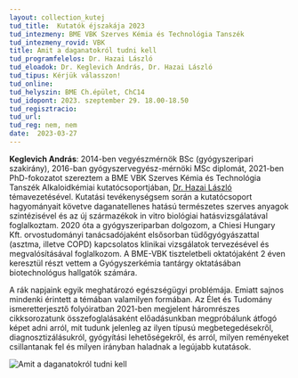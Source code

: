 ```yaml
---
layout: collection_kutej
tud_title:  Kutatók éjszakája 2023
tud_intezmeny: BME VBK Szerves Kémia és Technológia Tanszék
tud_intezmeny_rovid: VBK
title: Amit a daganatokról tudni kell 
tud_programfelelos: Dr. Hazai László 
tud_eloadok: Dr. Keglevich András, Dr. Hazai László
tud_tipus: Kérjük válasszon!
tud_online: 
tud_helyszin: BME Ch.épület, ChC14 
tud_idopont: 2023. szeptember 29. 18.00-18.50
tud_regisztracio: 
tud_url: 
tud_reg: nem, nem
date:  2023-03-27
---
```


**Keglevich András**: 2014-ben vegyészmérnök BSc (gyógyszeripari szakirány), 2016-ban gyógyszervegyész-mérnöki MSc diplomát, 2021-ben PhD-fokozatot szereztem a BME VBK Szerves Kémia és Technológia Tanszék Alkaloidkémiai kutatócsoportjában, [Dr. Hazai László](https://oct.bme.hu/oct/hu/hazai) témavezetésével.
Kutatási tevékenységsem során a kutatócsoport hagyományait követve daganatellenes hatású természetes szerves anyagok szintézisével és az új származékok in vitro biológiai hatásvizsgálatával foglalkoztam. 2020 óta a gyógyszeriparban dolgozom, a Chiesi Hungary Kft. orvostudományi tanácsadójaként elsősorban tüdőgyógyászattal (asztma, illetve COPD) kapcsolatos klinikai vizsgálatok tervezésével és megvalósításával foglalkozom. A BME-VBK tiszteletbeli oktatójaként 2 éven keresztül részt vettem a Gyógyszerkémia tantárgy oktatásában biotechnológus hallgatók számára. 



A rák napjaink egyik meghatározó egészségügyi problémája. Emiatt sajnos mindenki érintett a témában valamilyen formában. Az Élet és Tudomány ismeretterjesztő folyóiratban 2021-ben megjelent háromrészes cikksorozatunk összefoglalásaként előadásunkban megpróbálunk átfogó  képet adni arról, mit tudunk jelenleg az ilyen típusú megbetegedésekről, diagnosztizálásukról, gyógyítási lehetőségekről, és arról, milyen reményeket csillantanak fel és milyen irányban haladnak a legújabb kutatások.


![Amit a daganatokról tudni kell ](../images/amit-a-daganatokrol-tudni-kell.jpg)
